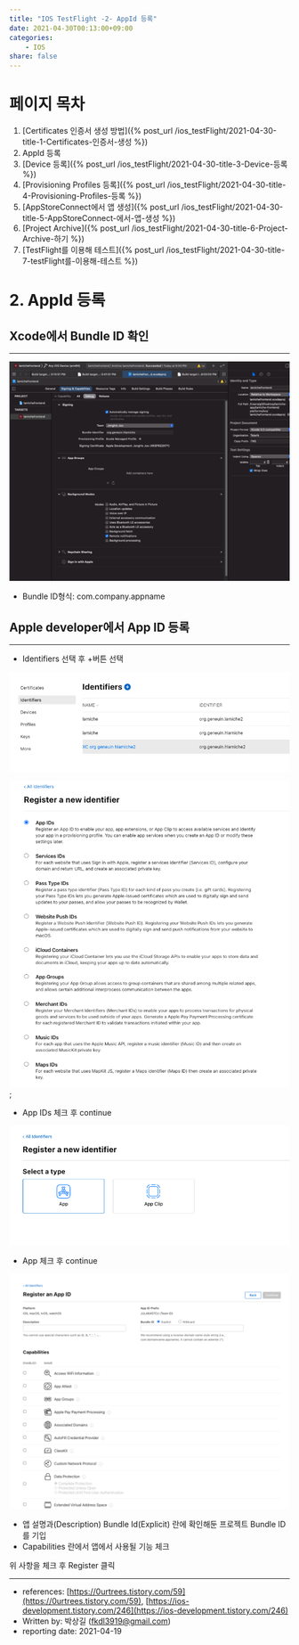 ```yaml
---
title: "IOS TestFlight -2- AppId 등록"
date: 2021-04-30T00:13:00+09:00
categories: 
    - IOS
share: false
---
```


# 페이지 목차
1. [Certificates 인증서 생성 방법]({% post_url /ios_testFlight/2021-04-30-title-1-Certificates-인증서-생성 %})
2. AppId 등록
3. [Device 등록]({% post_url /ios_testFlight/2021-04-30-title-3-Device-등록 %})
4. [Provisioning Profiles 등록]({% post_url /ios_testFlight/2021-04-30-title-4-Provisioning-Profiles-등록 %})
5. [AppStoreConnect에서 앱 생성]({% post_url /ios_testFlight/2021-04-30-title-5-AppStoreConnect-에서-앱-생성 %})
6. [Project Archive]({% post_url /ios_testFlight/2021-04-30-title-6-Project-Archive-하기 %})
7. [TestFlight를 이용해 테스트]({% post_url /ios_testFlight/2021-04-30-title-7-testFlight를-이용해-테스트 %})

# 2. AppId 등록

## Xcode에서 Bundle ID 확인

---

![2-1](/images/ios_testFlight/2-1.png)

- Bundle ID형식: com.company.appname

## Apple developer에서 App ID 등록

---

- Identifiers 선택 후 +버튼 선택

![2-2](/images/ios_testFlight/2-2.png)

![2-3](/images/ios_testFlight/2-3.png);

- App IDs 체크 후 continue

![2-4](/images/ios_testFlight/2-4.png)

- App 체크 후 continue

![2-5](/images/ios_testFlight/2-5.png)

- 앱 설명과(Description) Bundle Id(Explicit) 란에 확인해둔 프로젝트 Bundle ID를 기입
- Capabilities 란에서 앱에서 사용될 기능 체크

위 사항을 체크 후 Register 클릭

---

- references: [https://0urtrees.tistory.com/59](https://0urtrees.tistory.com/59), [https://ios-development.tistory.com/246](https://ios-development.tistory.com/246)
- Written by: 박상길 (fkdl3919@gmail.com)
- reporting date: 2021-04-19